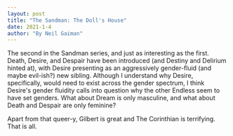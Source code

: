 ```yaml
---
layout: post
title: "The Sandman: The Doll's House"
date: 2021-1-4
author: "By Neil Gaiman"
---
```


The second in the Sandman series, and just as interesting as the first. Death, Desire, and Despair have been introduced (and Destiny and Delirium hinted at), with Desire presenting as an aggressively gender-fluid (and maybe evil-ish?) new sibling. Although I understand why Desire, specifically, would need to exist across the gender spectrum, I think Desire's gender fluidity calls into question why the other Endless seem to have set genders. What about Dream is only masculine, and what about Death and Despair are only feminine? 

Apart from that queer-y, Gilbert is great and The Corinthian is terrifying. That is all. 